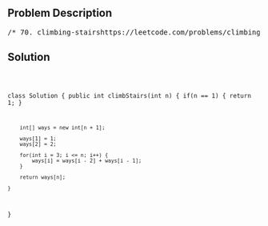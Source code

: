<!--
<style>
  body { font-family: Arial, sans-serif; }
  .container { max-width: 700px; margin: 0 auto; padding: 10px; }
  .comment-block { background-color: #f9f9f9; padding: 10px; border-left: 5px solid #ccc; overflow-wrap: break-word; white-space: pre-wrap; }
  .code-block { background-color: #f4f4f4; padding: 10px; border: 1px solid #ddd; overflow-wrap: break-word; white-space: pre-wrap; }
</style>
-->

<div class='container'>
<h2>Problem Description</h2>
<div class='comment-block'>
<pre>
/* 70. climbing-stairshttps://leetcode.com/problems/climbing-stairs/You are climbing a staircase. It takes n steps to reach the top.Each time you can either climb 1 or 2 steps.In how many distinct ways can you climb to the top?Example 1:Input: n = 2Output: 2Explanation: There are two ways to climb to the top.1. 1 step + 1 step2. 2 stepsExample 2:Input: n = 3Output: 3Explanation: There are three ways to climb to the top.1. 1 step + 1 step + 1 step2. 1 step + 2 steps3. 2 steps + 1 stepConstraints:1 <= n <= 45*/</pre>
</div>

<h2>Solution</h2>
<div class='code-block'>
<pre><code class='language-java'>

class Solution {
    public int climbStairs(int n) {
        if(n == 1) {
            return 1;
        }

        int[] ways = new int[n + 1];

        ways[1] = 1;
        ways[2] = 2;

        for(int i = 3; i <= n; i++) {
            ways[i] = ways[i - 2] + ways[i - 1];
        }

        return ways[n];
        
    }
}
</code></pre>
</div>
</div>
